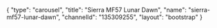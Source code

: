 {
    "type": "carousel",
    "title": "Sierra MF57 Lunar Dawn",
    "name": "sierra-mf57-lunar-dawn",
    "channelId": "135309255",
    "layout": "bootstrap"
}